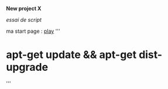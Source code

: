 **New project X**

*essai de script*

ma start page : [play](https://start.vignot.fr)
'''
# apt-get update && apt-get dist-upgrade
'''
